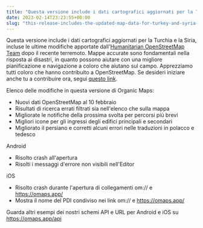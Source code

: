 ```yaml
---
title: "Questa versione include i dati cartografici aggiornati per la Turchia e la Siria, comprese le modifiche apportate dal team umanitario di OpenStreetMap dopo il recente terremoto"
date: 2023-02-14T23:23:55+00:00
slug: "this-release-includes-the-updated-map-data-for-turkey-and-syria-including-the-humanitarian-openstreetmap-team-changes-after-the-recent-earthquake"
---
```


Questa versione include i dati cartografici aggiornati per la Turchia e la Siria, incluse le ultime modifiche apportate dall'[Humanitarian OpenStreetMap Team](https://www.hotosm.org/) dopo il recente terremoto. Mappe accurate sono fondamentali nella risposta ai disastri, in quanto possono aiutare con una migliore pianificazione e navigazione a coloro che aiutano sul campo. Apprezziamo tutti coloro che hanno contribuito a OpenStreetMap. Se desideri iniziare anche tu a contribuire ora, segui [questo link](https://www.openstreetmap.org/user/Heather%20Leson/diary/400951).

Elenco delle modifiche in questa versione di Organic Maps:

- Nuovi dati OpenStreetMap al 10 febbraio
- Risultati di ricerca errati filtrati sia nell'elenco che sulla mappa
- Migliorate le notifiche della prossima svolta per percorsi più brevi
- Migliori icone per gli ingressi degli edifici principali e secondari
- Migliorato il persiano e corretti alcuni errori nelle traduzioni in polacco e tedesco

Android

- Risolto crash all'apertura
- Risolti i messaggi d'errore non visibili nell'Editor

iOS

- Risolto crash durante l'apertura di collegamenti om:// e <https://omaps.app/>
- Mostra il nome del PDI condiviso nei link om:// e <https://omaps.app/>

Guarda altri esempi dei nostri schemi API e URL per Android e iOS su <https://omaps.app/api>
